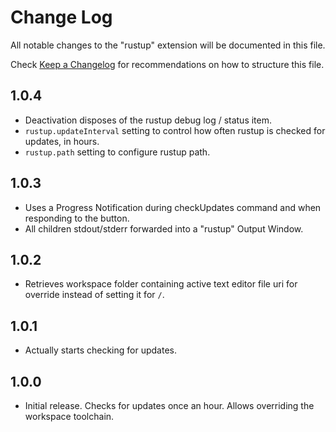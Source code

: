 # Change Log

All notable changes to the "rustup" extension will be documented in this file.

Check [Keep a Changelog](http://keepachangelog.com/) for recommendations on how to structure this file.

## 1.0.4

- Deactivation disposes of the rustup debug log / status item.
- `rustup.updateInterval` setting to control how often rustup is checked for updates, in hours.
- `rustup.path` setting to configure rustup path.

## 1.0.3

- Uses a Progress Notification during checkUpdates command and when responding to the button.
- All children stdout/stderr forwarded into a "rustup" Output Window.

## 1.0.2

- Retrieves workspace folder containing active text editor file uri for override instead of setting it for `/`.

## 1.0.1

- Actually starts checking for updates.

## 1.0.0

- Initial release. Checks for updates once an hour. Allows overriding the workspace toolchain.